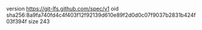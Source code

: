 version https://git-lfs.github.com/spec/v1
oid sha256:8a9fa740fd4c4f403f12f92139d610e89f2d0d0c07f9037b2831b424f03f394f
size 243

